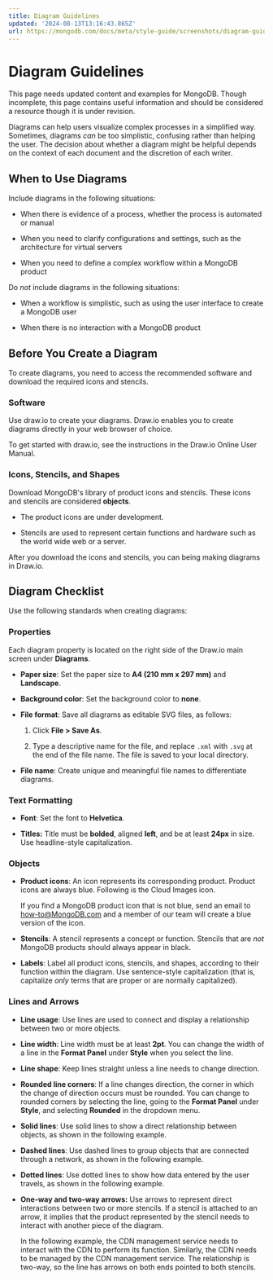 ```yaml
---
title: Diagram Guidelines
updated: '2024-08-13T13:16:43.865Z'
url: https://mongodb.com/docs/meta/style-guide/screenshots/diagram-guidelines/
---
```


# Diagram Guidelines

This page needs updated content and examples for MongoDB. Though incomplete, this page contains useful information and should be considered a resource though it is under revision.

Diagrams can help users visualize complex processes in a simplified way. Sometimes, diagrams *can* be too simplistic, confusing rather than helping the user. The decision about whether a diagram might be helpful depends on the context of each document and the discretion of each writer.

## When to Use Diagrams

Include diagrams in the following situations:

- When there is evidence of a process, whether the process is automated or manual

- When you need to clarify configurations and settings, such as the architecture for virtual servers

- When you need to define a complex workflow within a MongoDB product

Do *not* include diagrams in the following situations:

- When a workflow is simplistic, such as using the user interface to create a MongoDB user

- When there is no interaction with a MongoDB product

## Before You Create a Diagram

To create diagrams, you need to access the recommended software and download the required icons and stencils.

### Software

Use draw.io to create your diagrams. Draw.io enables you to create diagrams directly in your web browser of choice.

To get started with draw.io, see the instructions in the Draw.io Online User Manual.

### Icons, Stencils, and Shapes

Download MongoDB's library of product icons and stencils. These icons and stencils are considered **objects**.

- The product icons are under development.

- Stencils are used to represent certain functions and hardware such as the world wide web or a server.

After you download the icons and stencils, you can being making diagrams in Draw.io.

## Diagram Checklist

Use the following standards when creating diagrams:

### Properties

Each diagram property is located on the right side of the Draw.io main screen under **Diagrams**.

- **Paper size**: Set the paper size to **A4 (210 mm x 297 mm)** and **Landscape**.

- **Background color**: Set the background color to **none**.

- **File format**: Save all diagrams as editable SVG files, as follows:

  1. Click **File > Save As**.

  2. Type a descriptive name for the file, and replace `.xml` with `.svg` at the end of the file name. The file is saved to your local directory.

- **File name**: Create unique and meaningful file names to differentiate diagrams.

### Text Formatting

- **Font**: Set the font to **Helvetica**.

- **Titles:** Title must be **bolded**, aligned **left**, and be at least **24px** in size. Use headline-style capitalization.

### Objects

- **Product icons**: An icon represents its corresponding product. Product icons are always blue. Following is the Cloud Images icon.

  If you find a MongoDB product icon that is not blue, send an email to how-to@MongoDB.com and a member of our team will create a blue version of the icon.

- **Stencils**: A stencil represents a concept or function. Stencils that are *not* MongoDB products should always appear in black.

- **Labels**: Label all product icons, stencils, and shapes, according to their function within the diagram. Use sentence-style capitalization (that is, capitalize *only* terms that are proper or are normally capitalized).

### Lines and Arrows

- **Line usage**: Use lines are used to connect and display a relationship between two or more objects.

- **Line width**: Line width must be at least **2pt**. You can change the width of a line in the **Format Panel** under **Style** when you select the line.

- **Line shape**: Keep lines straight unless a line needs to change direction.

- **Rounded line corners**: If a line changes direction, the corner in which the change of direction occurs must be rounded. You can change to rounded corners by selecting the line, going to the **Format Panel** under **Style**, and selecting **Rounded** in the dropdown menu.

- **Solid lines**: Use solid lines to show a direct relationship between objects, as shown in the following example.

- **Dashed lines**: Use dashed lines to group objects that are connected through a network, as shown in the following example.

- **Dotted lines**: Use dotted lines to show how data entered by the user travels, as shown in the following example.

- **One-way and two-way arrows:** Use arrows to represent direct interactions between two or more stencils. If a stencil is attached to an arrow, it implies that the product represented by the stencil needs to interact with another piece of the diagram.

  In the following example, the CDN management service needs to interact with the CDN to perform its function. Similarly, the CDN needs to be managed by the CDN management service. The relationship is two-way, so the line has arrows on both ends pointed to both stencils.